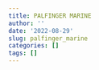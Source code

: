 ```yaml
---
title: PALFINGER MARINE
author: ''
date: '2022-08-29'
slug: palfinger_marine
categories: []
tags: []
---
```

